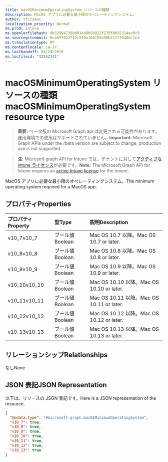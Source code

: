 ```yaml
---
title: macOSMinimumOperatingSystem リソースの種類
description: MacOS アプリに必要な最小限のオペレーティングシステム。
author: tfitzmac
localization_priority: Normal
ms.prod: Intune
ms.openlocfilehash: 0b329947398d034d8b50922f278f0b55314ec0c9
ms.sourcegitcommit: 0ce657622f42c510a104156a96bf1f1f040bc1cd
ms.translationtype: MT
ms.contentlocale: ja-JP
ms.lasthandoff: 04/24/2019
ms.locfileid: "32552241"
---
```

# <a name="macosminimumoperatingsystem-resource-type"></a><span data-ttu-id="bd28a-103">macOSMinimumOperatingSystem リソースの種類</span><span class="sxs-lookup"><span data-stu-id="bd28a-103">macOSMinimumOperatingSystem resource type</span></span>

> <span data-ttu-id="bd28a-104">**重要:** ベータ版の Microsoft Graph api は変更される可能性があります。運用環境での使用はサポートされていません。</span><span class="sxs-lookup"><span data-stu-id="bd28a-104">**Important:** Microsoft Graph APIs under the /beta version are subject to change; production use is not supported.</span></span>

> <span data-ttu-id="bd28a-105">**注:** Microsoft graph API for Intune では、テナントに対して[アクティブな intune ライセンス](https://go.microsoft.com/fwlink/?linkid=839381)が必要です。</span><span class="sxs-lookup"><span data-stu-id="bd28a-105">**Note:** The Microsoft Graph API for Intune requires an [active Intune license](https://go.microsoft.com/fwlink/?linkid=839381) for the tenant.</span></span>

<span data-ttu-id="bd28a-106">MacOS アプリに必要な最小限のオペレーティングシステム。</span><span class="sxs-lookup"><span data-stu-id="bd28a-106">The minimum operating system required for a MacOS app.</span></span>

## <a name="properties"></a><span data-ttu-id="bd28a-107">プロパティ</span><span class="sxs-lookup"><span data-stu-id="bd28a-107">Properties</span></span>
|<span data-ttu-id="bd28a-108">プロパティ</span><span class="sxs-lookup"><span data-stu-id="bd28a-108">Property</span></span>|<span data-ttu-id="bd28a-109">型</span><span class="sxs-lookup"><span data-stu-id="bd28a-109">Type</span></span>|<span data-ttu-id="bd28a-110">説明</span><span class="sxs-lookup"><span data-stu-id="bd28a-110">Description</span></span>|
|:---|:---|:---|
|<span data-ttu-id="bd28a-111">v10_7</span><span class="sxs-lookup"><span data-stu-id="bd28a-111">v10_7</span></span>|<span data-ttu-id="bd28a-112">ブール値</span><span class="sxs-lookup"><span data-stu-id="bd28a-112">Boolean</span></span>|<span data-ttu-id="bd28a-113">Mac OS 10.7 以降。</span><span class="sxs-lookup"><span data-stu-id="bd28a-113">Mac OS 10.7 or later.</span></span>|
|<span data-ttu-id="bd28a-114">v10_8</span><span class="sxs-lookup"><span data-stu-id="bd28a-114">v10_8</span></span>|<span data-ttu-id="bd28a-115">ブール値</span><span class="sxs-lookup"><span data-stu-id="bd28a-115">Boolean</span></span>|<span data-ttu-id="bd28a-116">Mac OS 10.8 以降。</span><span class="sxs-lookup"><span data-stu-id="bd28a-116">Mac OS 10.8 or later.</span></span>|
|<span data-ttu-id="bd28a-117">v10_9</span><span class="sxs-lookup"><span data-stu-id="bd28a-117">v10_9</span></span>|<span data-ttu-id="bd28a-118">ブール値</span><span class="sxs-lookup"><span data-stu-id="bd28a-118">Boolean</span></span>|<span data-ttu-id="bd28a-119">Mac OS 10.9 以降。</span><span class="sxs-lookup"><span data-stu-id="bd28a-119">Mac OS 10.9 or later.</span></span>|
|<span data-ttu-id="bd28a-120">v10_10</span><span class="sxs-lookup"><span data-stu-id="bd28a-120">v10_10</span></span>|<span data-ttu-id="bd28a-121">ブール値</span><span class="sxs-lookup"><span data-stu-id="bd28a-121">Boolean</span></span>|<span data-ttu-id="bd28a-122">Mac OS 10.10 以降。</span><span class="sxs-lookup"><span data-stu-id="bd28a-122">Mac OS 10.10 or later.</span></span>|
|<span data-ttu-id="bd28a-123">v10_11</span><span class="sxs-lookup"><span data-stu-id="bd28a-123">v10_11</span></span>|<span data-ttu-id="bd28a-124">ブール値</span><span class="sxs-lookup"><span data-stu-id="bd28a-124">Boolean</span></span>|<span data-ttu-id="bd28a-125">Mac OS 10.11 以降。</span><span class="sxs-lookup"><span data-stu-id="bd28a-125">Mac OS 10.11 or later.</span></span>|
|<span data-ttu-id="bd28a-126">v10_12</span><span class="sxs-lookup"><span data-stu-id="bd28a-126">v10_12</span></span>|<span data-ttu-id="bd28a-127">ブール値</span><span class="sxs-lookup"><span data-stu-id="bd28a-127">Boolean</span></span>|<span data-ttu-id="bd28a-128">Mac OS 10.12 以降。</span><span class="sxs-lookup"><span data-stu-id="bd28a-128">Mac OS 10.12 or later.</span></span>|
|<span data-ttu-id="bd28a-129">v10_13</span><span class="sxs-lookup"><span data-stu-id="bd28a-129">v10_13</span></span>|<span data-ttu-id="bd28a-130">ブール値</span><span class="sxs-lookup"><span data-stu-id="bd28a-130">Boolean</span></span>|<span data-ttu-id="bd28a-131">Mac OS 10.13 以降。</span><span class="sxs-lookup"><span data-stu-id="bd28a-131">Mac OS 10.13 or later.</span></span>|

## <a name="relationships"></a><span data-ttu-id="bd28a-132">リレーションシップ</span><span class="sxs-lookup"><span data-stu-id="bd28a-132">Relationships</span></span>
<span data-ttu-id="bd28a-133">なし</span><span class="sxs-lookup"><span data-stu-id="bd28a-133">None</span></span>

## <a name="json-representation"></a><span data-ttu-id="bd28a-134">JSON 表記</span><span class="sxs-lookup"><span data-stu-id="bd28a-134">JSON Representation</span></span>
<span data-ttu-id="bd28a-135">以下は、リソースの JSON 表記です。</span><span class="sxs-lookup"><span data-stu-id="bd28a-135">Here is a JSON representation of the resource.</span></span>
<!-- {
  "blockType": "resource",
  "@odata.type": "microsoft.graph.macOSMinimumOperatingSystem"
}
-->
``` json
{
  "@odata.type": "#microsoft.graph.macOSMinimumOperatingSystem",
  "v10_7": true,
  "v10_8": true,
  "v10_9": true,
  "v10_10": true,
  "v10_11": true,
  "v10_12": true,
  "v10_13": true
}
```





